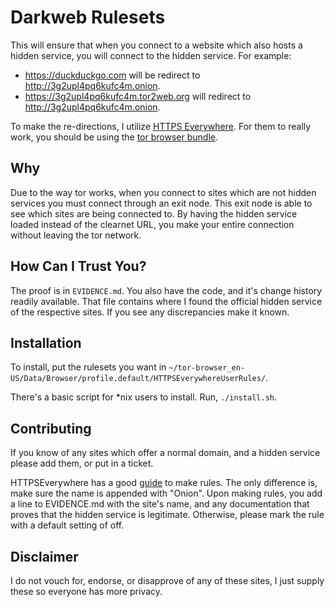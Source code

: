 # Darkweb Rulesets

This will ensure that when you connect to a website which also hosts a hidden service, you will connect to the hidden service.
For example:
* <https://duckduckgo.com> will be redirect to <http://3g2upl4pq6kufc4m.onion>.
* <https://3g2upl4pq6kufc4m.tor2web.org> will redirect to <http://3g2upl4pq6kufc4m.onion>.

To make the re-directions, I utilize [HTTPS Everywhere][0].
For them to really work, you should be using the [tor browser bundle][1].

## Why

Due to the way tor works, when you connect to sites which are not hidden services you must connect through an exit node.
This exit node is able to see which sites are being connected to.
By having the hidden service loaded instead of the clearnet URL, you make your entire connection without leaving the tor network.

## How Can I Trust You?

The proof is in `EVIDENCE.md`.
You also have the code, and it's change history readily available.
That file contains where I found the official hidden service of the respective sites.
If you see any discrepancies make it known.

## Installation

To install, put the rulesets you want in `~/tor-browser_en-US/Data/Browser/profile.default/HTTPSEverywhereUserRules/`.

There's a basic script for \*nix users to install.
Run, `./install.sh`.

## Contributing

If you know of any sites which offer a normal domain, and a hidden service please add them, or put in a ticket.

HTTPSEverywhere has a good [guide][2] to make rules.
The only difference is, make sure the name is appended with "Onion".
Upon making rules, you add a line to EVIDENCE.md with the site's name, and any documentation that proves that the hidden service is legitimate.
Otherwise, please mark the rule with a default setting of off. 

## Disclaimer

I do not vouch for, endorse, or disapprove of any of these sites, I just supply these so everyone has more privacy. 

[0]: https://www.eff.org/https-everywhere "HTTPS Everywhere"
[1]: https://www.torproject.org/projects/torbrowser.html.en "The Tor Browser Bundle"
[2]: https://www.eff.org/https-everywhere/rulesets "HTTPS Everywhere Rulesets"
